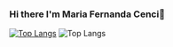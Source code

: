 ### Hi there I'm Maria Fernanda Cenci👋


[![Top Langs](https://github-readme-stats.vercel.app/api/top-langs/?username=mariacenci&layout=compact)](https://github.com/anuraghazra/github-readme-stats)
![Top Langs](https://github-readme-stats.vercel.app/api/top-langs/?username=mariacenci&layout=compact&langs_count=8&exclude_repo=AvoidRocks,landsweetDreams)
